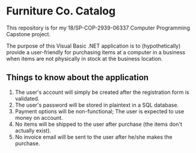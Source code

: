 # Furniture Co. Catalog
This repository is for my 18/SP-COP-2939-06337 Computer Programming Capstone project.

The purpose of this Visual Basic .NET application is to (hypothetically) provide a user-friendly for purchasing items at a computer in a business when items are not physically in stock at the business location.

## Things to know about the application
1. The user's account will simply be created after the registration form is validated.  
2. The user's password will be stored in plaintext in a SQL database.  
3. Payment options will be non-functional; The user is expected to use money on account.  
4. No items will be shipped to the user after purchase (the items don't actually exist).  
5. No invoice email will be sent to the user after he/she makes the purchase.  
